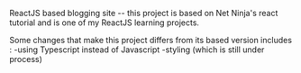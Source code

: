 ReactJS based blogging site -- this project is based on Net Ninja's react tutorial and is one of my ReactJS learning projects.

Some changes that make this project differs from its based version includes :
	-using Typescript instead of Javascript
	-styling (which is still under process)